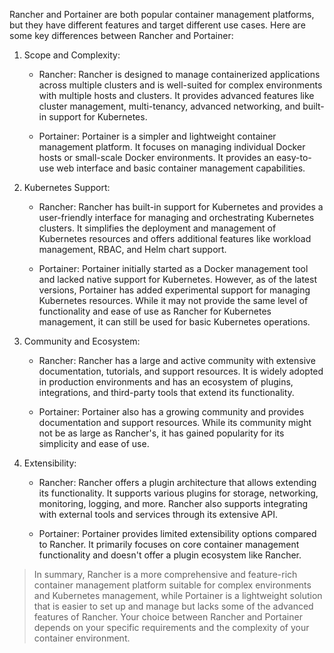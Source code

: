 
Rancher and Portainer are both popular container management platforms, but they have different features and target different use cases. Here are some key differences between Rancher and Portainer:

1. Scope and Complexity:
    
    - Rancher: Rancher is designed to manage containerized applications across multiple clusters and is well-suited for complex environments with multiple hosts and clusters. It provides advanced features like cluster management, multi-tenancy, advanced networking, and built-in support for Kubernetes.
    
    - Portainer: Portainer is a simpler and lightweight container management platform. It focuses on managing individual Docker hosts or small-scale Docker environments. It provides an easy-to-use web interface and basic container management capabilities.
    
2. Kubernetes Support:
    
    - Rancher: Rancher has built-in support for Kubernetes and provides a user-friendly interface for managing and orchestrating Kubernetes clusters. It simplifies the deployment and management of Kubernetes resources and offers additional features like workload management, RBAC, and Helm chart support.
    
    - Portainer: Portainer initially started as a Docker management tool and lacked native support for Kubernetes. However, as of the latest versions, Portainer has added experimental support for managing Kubernetes resources. While it may not provide the same level of functionality and ease of use as Rancher for Kubernetes management, it can still be used for basic Kubernetes operations.
    
3. Community and Ecosystem:
    
    - Rancher: Rancher has a large and active community with extensive documentation, tutorials, and support resources. It is widely adopted in production environments and has an ecosystem of plugins, integrations, and third-party tools that extend its functionality.
    
    - Portainer: Portainer also has a growing community and provides documentation and support resources. While its community might not be as large as Rancher's, it has gained popularity for its simplicity and ease of use.
    
4. Extensibility:
    
    - Rancher: Rancher offers a plugin architecture that allows extending its functionality. It supports various plugins for storage, networking, monitoring, logging, and more. Rancher also supports integrating with external tools and services through its extensive API.
    
    - Portainer: Portainer provides limited extensibility options compared to Rancher. It primarily focuses on core container management functionality and doesn't offer a plugin ecosystem like Rancher.

> In summary, Rancher is a more comprehensive and feature-rich container management platform suitable for complex environments and Kubernetes management, while Portainer is a lightweight solution that is easier to set up and manage but lacks some of the advanced features of Rancher. Your choice between Rancher and Portainer depends on your specific requirements and the complexity of your container environment.